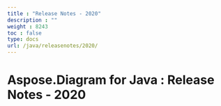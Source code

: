 ```yaml
---
title : "Release Notes - 2020" 
description : "" 
weight : 8243 
toc : false
type: docs
url: /java/releasenotes/2020/
---
```


# Aspose.Diagram for Java : Release Notes - 2020


